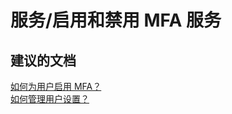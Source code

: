<properties
    pageTitle="服务/启用和禁用 MFA 服务"
    description="服务/启用和禁用 MFA 服务"
    service="microsoft.multifactorauthentication"
    resource=""
    authors="aashu"
    displayOrder=""
    selfHelpType="generic"
    supportTopicIds="32336317"
    resourceTags=""
    productPesIds="14947"
    cloudEnvironments="public"
/>


# 服务/启用和禁用 MFA 服务


## **建议的文档**
[如何为用户启用 MFA？](https://azure.microsoft.com/documentation/articles/multi-factor-authentication-get-started-cloud/#turn-on-multi-factor-authentication-for-users)<br>
[如何管理用户设置？](https://azure.microsoft.com/documentation/articles/multi-factor-authentication-manage-users-and-devices/)



<!--HONumber=Jul16_HO4-->


